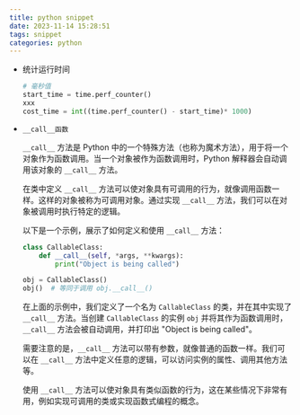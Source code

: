 ```yaml
---
title: python snippet
date: 2023-11-14 15:28:51
tags: snippet
categories: python
---
```


- 统计运行时间

  ```python
  # 毫秒值
  start_time = time.perf_counter()
  xxx
  cost_time = int((time.perf_counter() - start_time)* 1000)
  ```

  

- `__call__函数`

  `__call__` 方法是 Python 中的一个特殊方法（也称为魔术方法），用于将一个对象作为函数调用。当一个对象被作为函数调用时，Python 解释器会自动调用该对象的 `__call__` 方法。

  在类中定义 `__call__` 方法可以使对象具有可调用的行为，就像调用函数一样。这样的对象被称为可调用对象。通过实现 `__call__` 方法，我们可以在对象被调用时执行特定的逻辑。

  以下是一个示例，展示了如何定义和使用 `__call__` 方法：

  ```python
  class CallableClass:
      def __call__(self, *args, **kwargs):
          print("Object is being called")
  
  obj = CallableClass()
  obj()  # 等同于调用 obj.__call__()
  ```

  在上面的示例中，我们定义了一个名为 `CallableClass` 的类，并在其中实现了 `__call__` 方法。当创建 `CallableClass` 的实例 `obj` 并将其作为函数调用时，`__call__` 方法会被自动调用，并打印出 "Object is being called"。

  需要注意的是，`__call__` 方法可以带有参数，就像普通的函数一样。我们可以在 `__call__` 方法中定义任意的逻辑，可以访问实例的属性、调用其他方法等。

  使用 `__call__` 方法可以使对象具有类似函数的行为，这在某些情况下非常有用，例如实现可调用的类或实现函数式编程的概念。
